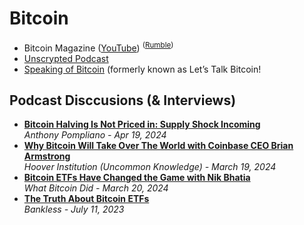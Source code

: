# Bitcoin

- Bitcoin Magazine ([YouTube](https://www.youtube.com/@BitcoinMagazine))
  <sup>([Rumble](https://rumble.com/c/BitcoinMagazine))</sup>
- [Unscrypted Podcast](https://open.spotify.com/show/2xLiEgobFCDOM6nW5bLoyN)
- [Speaking of Bitcoin](https://open.spotify.com/show/2u3oXWilTSFmZ034vQeUGq) (formerly known as Let’s Talk Bitcoin!

## Podcast Disccusions (& Interviews)

- [**Bitcoin Halving Is Not Priced in: Supply Shock Incoming**](https://www.youtube.com/watch?v=ST_960wTJnY)
  <br/>_Anthony Pompliano - Apr 19, 2024_
- [**Why Bitcoin Will Take Over The World with Coinbase CEO Brian Armstrong**](https://www.youtube.com/watch?v=KgUlxorY0Vc)
  <br/>_Hoover Institution (Uncommon Knowledge) - March 19, 2024_
- [**Bitcoin ETFs Have Changed the Game with Nik Bhatia**](https://www.youtube.com/watch?v=48r0VO9m1yc)
  <br/>_What Bitcoin Did -  March 20, 2024_
- [**The Truth About Bitcoin ETFs**](https://www.youtube.com/watch?v=uPAV9Qmr6c0)
  <br/>_Bankless - July 11, 2023_
